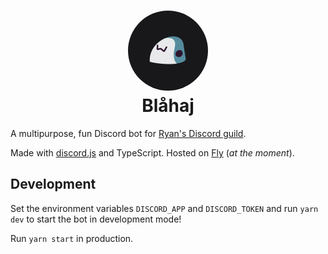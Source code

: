 <h1 align="center">
  <img src="./.github/icon.png" width="128" height="128" style="border-radius: 9999px" /><br />
  Blåhaj
</h1>

A multipurpose, fun Discord bot for [Ryan's Discord guild](https://discord.gg/ty7GCnN87U).

Made with [discord.js](https://discordjs.guide/) and TypeScript. Hosted on [Fly](https://fly.io/) (_at the moment_).

## Development

Set the environment variables `DISCORD_APP` and `DISCORD_TOKEN` and run `yarn dev` to start the bot in development mode!

Run `yarn start` in production.
